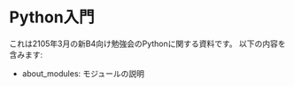 Python入門
==========================

これは2105年3月の新B4向け勉強会のPythonに関する資料です。
以下の内容を含みます:

* about_modules: モジュールの説明
